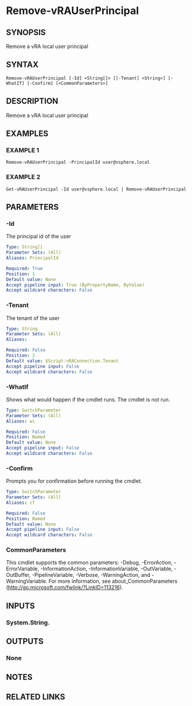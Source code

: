 # Remove-vRAUserPrincipal

## SYNOPSIS
Remove a vRA local user principal

## SYNTAX

```
Remove-vRAUserPrincipal [-Id] <String[]> [[-Tenant] <String>] [-WhatIf] [-Confirm] [<CommonParameters>]
```

## DESCRIPTION
Remove a vRA local user principal

## EXAMPLES

### EXAMPLE 1
```
Remove-vRAUserPrincipal -PrincipalId user@vsphere.local
```

### EXAMPLE 2
```
Get-vRAUserPrincipal -Id user@vsphere.local | Remove-vRAUserPrincipal
```

## PARAMETERS

### -Id
The principal id of the user

```yaml
Type: String[]
Parameter Sets: (All)
Aliases: PrincipalId

Required: True
Position: 1
Default value: None
Accept pipeline input: True (ByPropertyName, ByValue)
Accept wildcard characters: False
```

### -Tenant
The tenant of the user

```yaml
Type: String
Parameter Sets: (All)
Aliases:

Required: False
Position: 2
Default value: $Script:vRAConnection.Tenant
Accept pipeline input: False
Accept wildcard characters: False
```

### -WhatIf
Shows what would happen if the cmdlet runs.
The cmdlet is not run.

```yaml
Type: SwitchParameter
Parameter Sets: (All)
Aliases: wi

Required: False
Position: Named
Default value: None
Accept pipeline input: False
Accept wildcard characters: False
```

### -Confirm
Prompts you for confirmation before running the cmdlet.

```yaml
Type: SwitchParameter
Parameter Sets: (All)
Aliases: cf

Required: False
Position: Named
Default value: None
Accept pipeline input: False
Accept wildcard characters: False
```

### CommonParameters
This cmdlet supports the common parameters: -Debug, -ErrorAction, -ErrorVariable, -InformationAction, -InformationVariable, -OutVariable, -OutBuffer, -PipelineVariable, -Verbose, -WarningAction, and -WarningVariable.
For more information, see about_CommonParameters (http://go.microsoft.com/fwlink/?LinkID=113216).

## INPUTS

### System.String.

## OUTPUTS

### None

## NOTES

## RELATED LINKS
